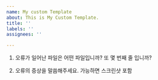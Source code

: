 ```yaml
---
name: My custom Template
about: This is My Custom Template.
title: ''
labels: ''
assignees: ''

---
```


1. 오류가 일어난 파일은 어떤 파일입니까? 또 몇 번째 줄 입니까?

2. 오류의 증상을 말씀해주세요. 가능하면 스크린샷 포함
